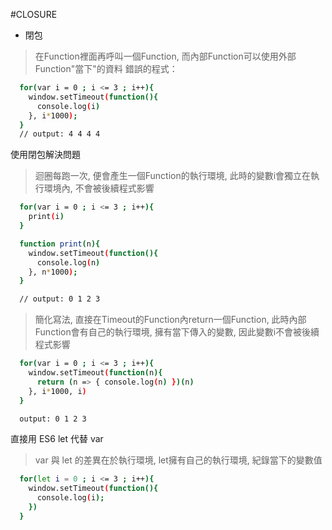 
#CLOSURE
* 閉包  
> 在Function裡面再呼叫一個Function, 而內部Function可以使用外部Function"當下"的資料 
錯誤的程式：
``` bash
  for(var i = 0 ; i <= 3 ; i++){
    window.setTimeout(function(){
      console.log(i)
    }, i*1000);
  }
  // output: 4 4 4 4
```
使用閉包解決問題  
> 迴圈每跑一次, 便會產生一個Function的執行環境, 此時的變數i會獨立在執行環境內, 不會被後續程式影響
``` bash
  for(var i = 0 ; i <= 3 ; i++){
    print(i)
  }

  function print(n){
    window.setTimeout(function(){
      console.log(n)
    }, n*1000);
  }

  // output: 0 1 2 3
```
> 簡化寫法, 直接在Timeout的Function內return一個Function, 此時內部Function會有自己的執行環境, 擁有當下傳入的變數, 因此變數i不會被後續程式影響
``` bash
  for(var i = 0 ; i <= 3 ; i++){
    window.setTimeout(function(n){
      return (n => { console.log(n) })(n)
    }, i*1000, i)
  }

  output: 0 1 2 3
```
直接用 ES6 let 代替 var
> var 與 let 的差異在於執行環境, let擁有自己的執行環境, 紀錄當下的變數值
``` bash
  for(let i = 0 ; i <= 3 ; i++){
    window.setTimeout(function(){
      console.log(i);
    })
  }
```